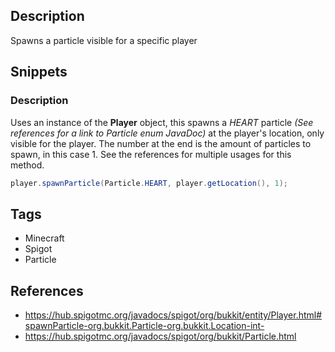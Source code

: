 ## Description
Spawns a particle visible for a specific player

## Snippets

### Description
Uses an instance of the **Player** object, this spawns a _HEART_ particle _(See references for a link to Particle enum JavaDoc)_ at the player's location, only visible for the player. The number at the end is the amount of particles to spawn, in this case 1. See the references for multiple usages for this method.
```Java
player.spawnParticle(Particle.HEART, player.getLocation(), 1);
```

## Tags
+ Minecraft
+ Spigot
+ Particle

## References
+ https://hub.spigotmc.org/javadocs/spigot/org/bukkit/entity/Player.html#spawnParticle-org.bukkit.Particle-org.bukkit.Location-int-
+ https://hub.spigotmc.org/javadocs/spigot/org/bukkit/Particle.html
